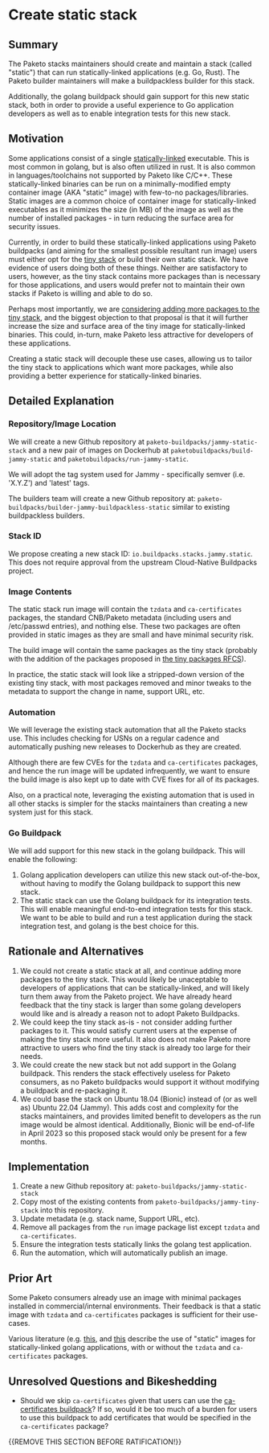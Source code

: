 # Create static stack

## Summary

The Paketo stacks maintainers should create and maintain a stack (called
"static") that can run statically-linked applications (e.g. Go, Rust).
The Paketo builder maintainers will make a buildpackless builder for this
stack.

Additionally, the golang buildpack should gain support for this new static
stack, both in order to provide a useful experience to Go application
developers as well as to enable integration tests for this new stack.

## Motivation

Some applications consist of a single
[statically-linked](https://en.wikipedia.org/wiki/Static_library) executable.
This is most common in golang, but is also often utilized in rust. It is also
common in languages/toolchains not supported by Paketo like C/C++. These
statically-linked binaries can be run on a minimally-modified empty container
image (AKA "static" image) with few-to-no packages/libraries. Static images
are a common choice of container image for statically-linked executables as it
minimizes the size (in MB) of the image as well as the number of installed
packages - in turn reducing the surface area for security issues.

Currently, in order to build these statically-linked applications using Paketo
buildpacks (and aiming for the smallest possible resultant run image) users
must either opt for the [tiny
stack](https://github.com/paketo-buildpacks/jammy-tiny-stack) or build their
own static stack. We have evidence of users doing both of these things.
Neither are satisfactory to users, however, as the tiny stack contains more
packages than is necessary for those applications, and users would prefer not
to maintain their own stacks if Paketo is willing and able to do so.

Perhaps most importantly, we are [considering adding more packages to the tiny
stack](https://github.com/paketo-buildpacks/rfcs/pull/231/files), and the
biggest objection to that proposal is that it will further increase the size
and surface area of the tiny image for statically-linked binaries. This could,
in-turn, make Paketo less attractive for developers of these applications.

Creating a static stack will decouple these use cases, allowing us to tailor
the tiny stack to applications which want more packages, while also providing a
better experience for statically-linked binaries.

## Detailed Explanation

### Repository/Image Location

We will create a new Github repository at
`paketo-buildpacks/jammy-static-stack` and a new pair of images on Dockerhub
at `paketobuildpacks/build-jammy-static` and
`paketobuildpacks/run-jammy-static`.

We will adopt the tag system used for Jammy - specifically semver (i.e.
'X.Y.Z') and 'latest' tags.

The builders team will create a new Github repository at:
`paketo-buildpacks/builder-jammy-buildpackless-static` similar to existing
buildpackless builders.

### Stack ID

We propose creating a new stack ID: `io.buildpacks.stacks.jammy.static`.
This does not require approval from the upstream Cloud-Native Buildpacks project.

### Image Contents

The static stack run image will contain the `tzdata` and `ca-certificates`
packages, the standard CNB/Paketo metadata (including users and /etc/passwd
entries), and nothing else. These two packages are often provided in static
images as they are small and have minimal security risk.

The build image will contain the same packages as the tiny stack (probably with
the addition of the packages proposed in [the tiny packages
RFCS](https://github.com/paketo-buildpacks/rfcs/pull/231/files)).

In practice, the static stack will look like a stripped-down version of the
existing tiny stack, with most packages removed and minor tweaks to the
metadata to support the change in name, support URL, etc.

### Automation

We will leverage the existing stack automation that all the Paketo stacks use.
This includes checking for USNs on a regular cadence and automatically pushing
new releases to Dockerhub as they are created.

Although there are few CVEs for the `tzdata` and `ca-certificates` packages,
and hence the run image will be updated infrequently, we want to ensure the
build image is also kept up to date with CVE fixes for all of its packages.

Also, on a practical note, leveraging the existing automation that is used in
all other stacks is simpler for the stacks maintainers than creating a new
system just for this stack.

### Go Buildpack

We will add support for this new stack in the golang buildpack. This will
enable the following:

1. Golang application developers can utilize this new stack out-of-the-box,
   without having to modify the Golang buildpack to support this new stack.
1. The static stack can use the Golang buildpack for its integration tests.
   This will enable meaningful end-to-end integration tests for this stack. We
   want to be able to build and run a test application during the stack
   integration test, and golang is the best choice for this.

## Rationale and Alternatives

1. We could not create a static stack at all, and continue adding more
   packages to the tiny stack. This would likely be unaceptable to developers
   of applications that can be statically-linked, and will likely turn them
   away from the Paketo project. We have already heard feedback that the tiny
   stack is larger than some golang developers would like and is already a
   reason not to adopt Paketo Buildpacks.
1. We could keep the tiny stack as-is - not consider adding further packages to
   it. This would satisfy current users at the expense of making the tiny stack
   more useful. It also does not make Paketo more attractive to users who find
   the tiny stack is already too large for their needs.
1. We could create the new stack but not add support in the Golang buildpack.
   This renders the stack effectively useless for Paketo consumers, as no
   Paketo buildpacks would support it without modifying a buildpack and
   re-packaging it.
1. We could base the stack on Ubuntu 18.04 (Bionic) instead of (or as well as)
   Ubuntu 22.04 (Jammy). This adds cost and complexity for the stacks
   maintainers, and provides limited benefit to developers as the run image
   would be almost identical. Additionally, Bionic will be end-of-life in April
   2023 so this proposed stack would only be present for a few months.

## Implementation

1. Create a new Github repository at: `paketo-buildpacks/jammy-static-stack`
1. Copy most of the existing contents from `paketo-buildpacks/jammy-tiny-stack` into this repository.
1. Update metadata (e.g. stack name, Support URL, etc).
1. Remove all packages from the `run` image package list except `tzdata` and `ca-certificates`.
1. Ensure the integration tests statically links the golang test application.
1. Run the automation, which will automatically publish an image.

## Prior Art

Some Paketo consumers already use an image with minimal packages installed in
commercial/internal environments. Their feedback is that a static image with
`tzdata` and `ca-certificates` packages is sufficient for their use-cases.

Various literature (e.g.
[this](https://blog.baeke.info/2021/03/28/distroless-or-scratch-for-go-apps/),
and
[this](https://chemidy.medium.com/create-the-smallest-and-secured-golang-docker-image-based-on-scratch-4752223b7324)
describe the use of "static" images for statically-linked golang applications,
with or without the `tzdata` and `ca-certificates` packages.

## Unresolved Questions and Bikeshedding

* Should we skip `ca-certificates` given that users can use the
  [ca-certificates
  buildpack](https://github.com/paketo-buildpacks/ca-certificates)? If so,
  would it be too much of a burden for users to use this buildpack to add
  certificates that would be specified in the `ca-certificates` package?

{{REMOVE THIS SECTION BEFORE RATIFICATION!}}
